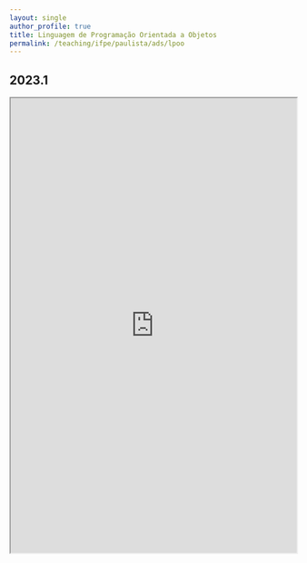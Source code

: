 ```yaml
---
layout: single
author_profile: true
title: Linguagem de Programação Orientada a Objetos
permalink: /teaching/ifpe/paulista/ads/lpoo
---
```


## 2023.1

<iframe src="https://docs.google.com/spreadsheets/d/e/2PACX-1vSZDygo5dKqaRwBI2I3hYQ-J6b5_EGcHS_kdaHfktpsAwoTDQ4gAHqCxkDedDwQpQPc5b0UPbsD3rDH/pubhtml?gid=0&amp;single=true&amp;widget=true&amp;headers=false" style="position: relative; width: 100%;" height="800"></iframe>
